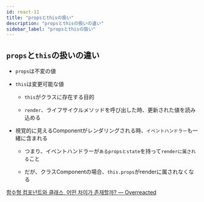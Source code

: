 ```yaml
---
id: react-11
title: "propsとthisの扱い"
description: "propsとthisの扱いの違い"
sidebar_label: "propsとthisの扱い"
---
```


## `props`と`this`の扱いの違い
- `props`は不変の値

- `this`は変更可能な値

  - `this`がクラスに存在する目的

  - `render`、ライフサイクルメソッドを呼び出した時、更新された値を読み込める

- 視覚的に見えるComponentがレンダリングされる時、`イベントハンドラー`も一緒に含まれる

  - つまり、イベントハンドラーが`あるpropsとstate`を持って`renderに属される`こと

  - だが、クラスComponentの場合、`this.props`がrenderに属されなくなる

[함수형 컴포넌트와 클래스, 어떤 차이가 존재할까? — Overreacted](https://overreacted.io/ko/how-are-function-components-different-from-classes/)
